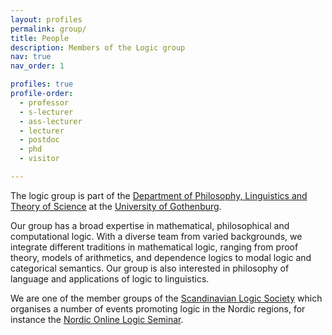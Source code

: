```yaml
---
layout: profiles
permalink: group/
title: People
description: Members of the Logic group
nav: true
nav_order: 1

profiles: true
profile-order:
  - professor
  - s-lecturer
  - ass-lecturer
  - lecturer
  - postdoc
  - phd
  - visitor

---
```


The logic group is part of the [Department of Philosophy, Linguistics and Theory of Science](https://www.gu.se/flov) at the [University of Gothenburg](https://www.gu.se).

Our group has a broad expertise in mathematical, philosophical and computational logic. With a diverse team from varied backgrounds, we integrate different traditions in mathematical logic, ranging from proof theory, models of arithmetics, and dependence logics to modal logic and categorical semantics. Our group is also interested in philosophy of language and applications of logic to linguistics.

We are one of the member groups of the [Scandinavian Logic Society](https://scandinavianlogic.org) which organises a number of events promoting logic in the Nordic regions, for instance the [Nordic Online Logic Seminar](https://scandinavianlogic.org).